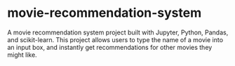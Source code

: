 # movie-recommendation-system
A movie recommendation system project built with Jupyter, Python, Pandas, and scikit-learn. This project allows users to type the name of a movie into an input box, and instantly get recommendations for other movies they might like. 
